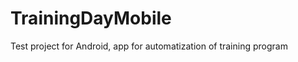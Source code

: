 TrainingDayMobile
=================

Test project for Android, app for automatization of training program
